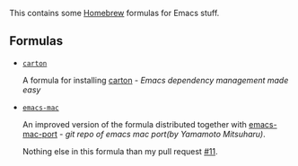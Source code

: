This contains some [Homebrew](https://github.com/mxcl/homebrew)
formulas for Emacs stuff.

## Formulas

 * [`carton`](Formula/carton.rb)
 
   A formula for installing [carton](https://github.com/rejeep/carton) - _Emacs dependency management made easy_
   
 * [`emacs-mac`](Formula/emacs-mac.rb)
 
   An improved version of the formula distributed together with
   [emacs-mac-port](https://github.com/railwaycat/emacs-mac-port) -
   _git repo of emacs mac port(by Yamamoto Mitsuharu)_.
   
   Nothing else in this formula than my pull request [#11](https://github.com/railwaycat/emacs-mac-port/pull/11).
